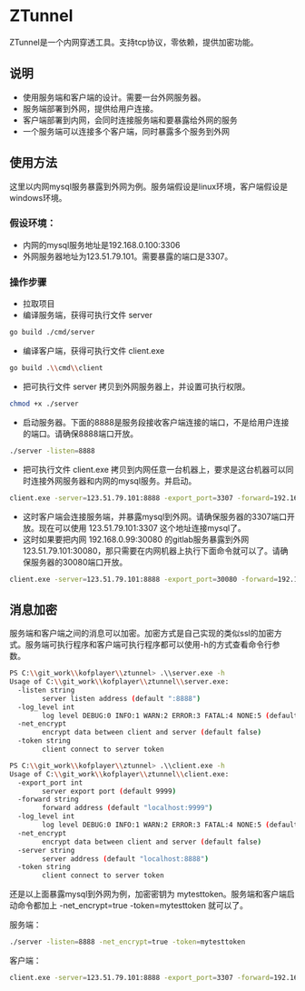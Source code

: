 # ZTunnel

ZTunnel是一个内网穿透工具。支持tcp协议，零依赖，提供加密功能。

## 说明

- 使用服务端和客户端的设计。需要一台外网服务器。
- 服务端部署到外网，提供给用户连接。
- 客户端部署到内网，会同时连接服务端和要暴露给外网的服务
- 一个服务端可以连接多个客户端，同时暴露多个服务到外网

## 使用方法

这里以内网mysql服务暴露到外网为例。服务端假设是linux环境，客户端假设是windows环境。

### 假设环境：
- 内网的mysql服务地址是192.168.0.100:3306
- 外网服务器地址为123.51.79.101。需要暴露的端口是3307。

### 操作步骤
- 拉取项目
- 编译服务端，获得可执行文件 server
```sh
go build ./cmd/server
```
- 编译客户端，获得可执行文件 client.exe
```sh
go build .\\cmd\\client
```
- 把可执行文件 server 拷贝到外网服务器上，并设置可执行权限。
```sh
chmod +x ./server
```
- 启动服务器。下面的8888是服务段接收客户端连接的端口，不是给用户连接的端口。请确保8888端口开放。
```sh
./server -listen=8888
```
- 把可执行文件 client.exe 拷贝到内网任意一台机器上，要求是这台机器可以同时连接外网服务器和内网的mysql服务。并启动。
```sh
client.exe -server=123.51.79.101:8888 -export_port=3307 -forward=192.168.0.100:3306
```
- 这时客户端会连接服务端，并暴露mysql到外网。请确保服务器的3307端口开放。现在可以使用 123.51.79.101:3307 这个地址连接mysql了。
- 这时如果要把内网 192.168.0.99:30080 的gitlab服务暴露到外网 123.51.79.101:30080，那只需要在内网机器上执行下面命令就可以了。请确保服务器的30080端口开放。
```sh
client.exe -server=123.51.79.101:8888 -export_port=30080 -forward=192.168.0.99:30080
```

## 消息加密
服务端和客户端之间的消息可以加密。加密方式是自己实现的类似ssl的加密方式。服务端可执行程序和客户端可执行程序都可以使用-h的方式查看命令行参数。

```sh
PS C:\\git_work\\kofplayer\\ztunnel> .\\server.exe -h
Usage of C:\\git_work\\kofplayer\\ztunnel\\server.exe:
  -listen string
        server listen address (default ":8888")
  -log_level int
        log level DEBUG:0 INFO:1 WARN:2 ERROR:3 FATAL:4 NONE:5 (default 0)
  -net_encrypt
        encrypt data between client and server (default false)
  -token string
        client connect to server token
```

```sh
PS C:\\git_work\\kofplayer\\ztunnel> .\\client.exe -h
Usage of C:\\git_work\\kofplayer\\ztunnel\\client.exe:
  -export_port int
        server export port (default 9999)
  -forward string
        forward address (default "localhost:9999")
  -log_level int
        log level DEBUG:0 INFO:1 WARN:2 ERROR:3 FATAL:4 NONE:5 (default 0)
  -net_encrypt
        encrypt data between client and server (default false)
  -server string
        server address (default "localhost:8888")
  -token string
        client connect to server token
```

还是以上面暴露mysql到外网为例，加密密钥为 mytesttoken。服务端和客户端启动命令都加上  -net_encrypt=true -token=mytesttoken 就可以了。

服务端：
```sh
./server -listen=8888 -net_encrypt=true -token=mytesttoken
```

客户端：
```sh
client.exe -server=123.51.79.101:8888 -export_port=3307 -forward=192.168.0.100:3306 -net_encrypt=true -token=mytesttoken
```